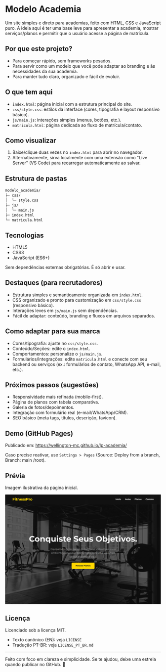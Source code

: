 # Modelo Academia

Um site simples e direto para academias, feito com HTML, CSS e JavaScript puro. A ideia aqui é ter uma base leve para apresentar a academia, mostrar serviços/planos e permitir que o usuário acesse a página de matrícula.

## Por que este projeto?
- Para começar rápido, sem frameworks pesados.
- Para servir como um modelo que você pode adaptar ao branding e às necessidades da sua academia.
- Para manter tudo claro, organizado e fácil de evoluir.

## O que tem aqui
- `index.html`: página inicial com a estrutura principal do site.
- `css/style.css`: estilos da interface (cores, tipografia e layout responsivo básico).
- `js/main.js`: interações simples (menus, botões, etc.).
- `matricula.html`: página dedicada ao fluxo de matrícula/contato.

## Como visualizar
1. Baixe/clique duas vezes no `index.html` para abrir no navegador.
2. Alternativamente, sirva localmente com uma extensão como "Live Server" (VS Code) para recarregar automaticamente ao salvar.

## Estrutura de pastas
```
modelo_academia/
├─ css/
│  └─ style.css
├─ js/
│  └─ main.js
├─ index.html
└─ matricula.html
```

## Tecnologias
- HTML5
- CSS3
- JavaScript (ES6+)

Sem dependências externas obrigatórias. É só abrir e usar.

## Destaques (para recrutadores)
- Estrutura simples e semanticamente organizada em `index.html`.
- CSS organizado e pronto para customização em `css/style.css` (responsivo básico).
- Interações leves em `js/main.js` sem dependências.
- Fácil de adaptar: conteúdo, branding e fluxos em arquivos separados.

## Como adaptar para sua marca
- Cores/tipografia: ajuste no `css/style.css`.
- Conteúdo/Seções: edite o `index.html`.
- Comportamentos: personalize o `js/main.js`.
- Formulários/Integrações: edite `matricula.html` e conecte com seu backend ou serviços (ex.: formulários de contato, WhatsApp API, e-mail, etc.).

## Próximos passos (sugestões)
- Responsividade mais refinada (mobile-first).
- Página de planos com tabela comparativa.
- Galeria de fotos/depoimentos.
- Integração com formulário real (e-mail/WhatsApp/CRM).
- SEO básico (meta tags, títulos, descrição, favicon).

## Demo (GitHub Pages)
Publicado em: https://wellington-mc.github.io/lp-academia/

Caso precise reativar, use `Settings > Pages` (Source: Deploy from a branch, Branch: main /root).

## Prévia
Imagem ilustrativa da página inicial.

![Homepage preview](assets/screenshot.PNG)

## Licença
Licenciado sob a licença MIT.

- Texto canônico (EN): veja `LICENSE`
- Tradução PT-BR: veja `LICENSE_PT_BR.md`

---
Feito com foco em clareza e simplicidade. Se te ajudou, deixe uma estrela quando publicar no GitHub. 💪
